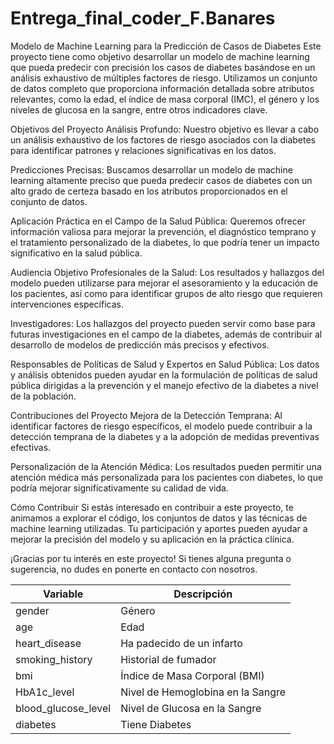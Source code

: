 # Entrega_final_coder_F.Banares
Modelo de Machine Learning para la Predicción de Casos de Diabetes
Este proyecto tiene como objetivo desarrollar un modelo de machine learning que pueda predecir con precisión los casos de diabetes basándose en un análisis exhaustivo de múltiples factores de riesgo. Utilizamos un conjunto de datos completo que proporciona información detallada sobre atributos relevantes, como la edad, el índice de masa corporal (IMC), el género y los niveles de glucosa en la sangre, entre otros indicadores clave.

Objetivos del Proyecto
Análisis Profundo: Nuestro objetivo es llevar a cabo un análisis exhaustivo de los factores de riesgo asociados con la diabetes para identificar patrones y relaciones significativas en los datos.

Predicciones Precisas: Buscamos desarrollar un modelo de machine learning altamente preciso que pueda predecir casos de diabetes con un alto grado de certeza basado en los atributos proporcionados en el conjunto de datos.

Aplicación Práctica en el Campo de la Salud Pública: Queremos ofrecer información valiosa para mejorar la prevención, el diagnóstico temprano y el tratamiento personalizado de la diabetes, lo que podría tener un impacto significativo en la salud pública.

Audiencia Objetivo
Profesionales de la Salud: Los resultados y hallazgos del modelo pueden utilizarse para mejorar el asesoramiento y la educación de los pacientes, así como para identificar grupos de alto riesgo que requieren intervenciones específicas.

Investigadores: Los hallazgos del proyecto pueden servir como base para futuras investigaciones en el campo de la diabetes, además de contribuir al desarrollo de modelos de predicción más precisos y efectivos.

Responsables de Políticas de Salud y Expertos en Salud Pública: Los datos y análisis obtenidos pueden ayudar en la formulación de políticas de salud pública dirigidas a la prevención y el manejo efectivo de la diabetes a nivel de la población.

Contribuciones del Proyecto
Mejora de la Detección Temprana: Al identificar factores de riesgo específicos, el modelo puede contribuir a la detección temprana de la diabetes y a la adopción de medidas preventivas efectivas.

Personalización de la Atención Médica: Los resultados pueden permitir una atención médica más personalizada para los pacientes con diabetes, lo que podría mejorar significativamente su calidad de vida.

Cómo Contribuir
Si estás interesado en contribuir a este proyecto, te animamos a explorar el código, los conjuntos de datos y las técnicas de machine learning utilizadas. Tu participación y aportes pueden ayudar a mejorar la precisión del modelo y su aplicación en la práctica clínica.

¡Gracias por tu interés en este proyecto! Si tienes alguna pregunta o sugerencia, no dudes en ponerte en contacto con nosotros.

| Variable             | Descripción                            |
|----------------------|----------------------------------------|
| gender               | Género                                 |
| age                  | Edad                                   |
| heart_disease        | Ha padecido de un infarto              |
| smoking_history      | Historial de fumador                   |
| bmi                  | Índice de Masa Corporal (BMI)         |
| HbA1c_level          | Nivel de Hemoglobina en la Sangre      |
| blood_glucose_level  | Nivel de Glucosa en la Sangre          |
| diabetes             | Tiene Diabetes                         |


